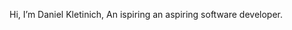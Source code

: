  Hi, I’m Daniel Kletinich, An ispiring an aspiring software developer.
 

<!---
kletinich/kletinich is a ✨ special ✨ repository because its `README.md` (this file) appears on your GitHub profile.
You can click the Preview link to take a look at your changes.
--->
